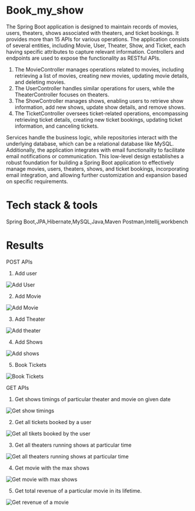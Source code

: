 # Book_my_show
The Spring Boot application is designed to maintain records of movies, users, theaters, shows associated with theaters, and ticket bookings. It provides more than 15 APIs for various operations. 
The application consists of several entities, including Movie, User, Theater, Show, and Ticket, each having specific attributes to capture relevant information. 
Controllers and endpoints are used to expose the functionality as RESTful APIs.

1) The MovieController manages operations related to movies, including retrieving a list of movies, creating new movies, updating movie details, and deleting movies.
2) The UserController handles similar operations for users, while the TheaterController focuses on theaters.
3) The ShowController manages shows, enabling users to retrieve show information, add new shows, update show details, and remove shows.
4) The TicketController oversees ticket-related operations, encompassing retrieving ticket details, creating new ticket bookings, updating ticket information, and canceling tickets.

Services handle the business logic, while repositories interact with the underlying database, which can be a relational database like MySQL.
Additionally, the application integrates with email functionality to facilitate email notifications or communication. 
This low-level design establishes a robust foundation for building a Spring Boot application to effectively manage movies, users, theaters, shows, and ticket bookings, incorporating email integration, and allowing further customization and expansion based on specific requirements.

# Tech stack & tools
Spring Boot,JPA,Hibernate,MySQL,Java,Maven
Postman,Intellij,workbench

# Results
 POST APIs
 1) Add user

  ![Add User](https://github.com/kumaresh1597/Book_my_show/assets/115056892/6ad120f4-f08d-4db4-997b-7fc412b95d01)

  2) Add Movie

  ![Add Movie](https://github.com/kumaresh1597/Book_my_show/assets/115056892/9d3ceb30-a53c-43bf-b257-961e94a81566)

  3) Add Theater

  ![Add theater](https://github.com/kumaresh1597/Book_my_show/assets/115056892/ab229c99-74cd-4101-8d04-f109d6b0ffc4)

  4) Add Shows

  ![Add shows](https://github.com/kumaresh1597/Book_my_show/assets/115056892/4b0e2a77-ba73-4ff5-b25d-d12ab5b2d71f)

  5) Book Tickets

  ![Book Tickets](https://github.com/kumaresh1597/Book_my_show/assets/115056892/c4daa576-c998-4533-b2c8-35fb1bd09e33)

 GET APIs

  1) Get shows timings of particular theater and movie on given date

![Get show timings](https://github.com/kumaresh1597/Book_my_show/assets/115056892/ac67759b-5d91-46de-a3db-064b94d12dc5)

2) Get all tickets booked by a user

![Get all tikets booked by the user](https://github.com/kumaresh1597/Book_my_show/assets/115056892/1406ed28-0e48-45f1-a230-8b8c9b227011)

3) Get all theaters running shows at particular time

![Get all theaters running shows at particular time](https://github.com/kumaresh1597/Book_my_show/assets/115056892/8f4cf904-ab97-4030-8878-9f659aa13b0e)

4) Get movie  with the max shows

![Get movie with max shows](https://github.com/kumaresh1597/Book_my_show/assets/115056892/2d7e14e8-bd58-45dc-99b7-0193d11c8a48)

5) Get total revenue of a particular movie in its lifetime.

![Get revenue of a movie](https://github.com/kumaresh1597/Book_my_show/assets/115056892/e7c85beb-3ca3-4c13-8303-d253ade9a3db)






  







  


